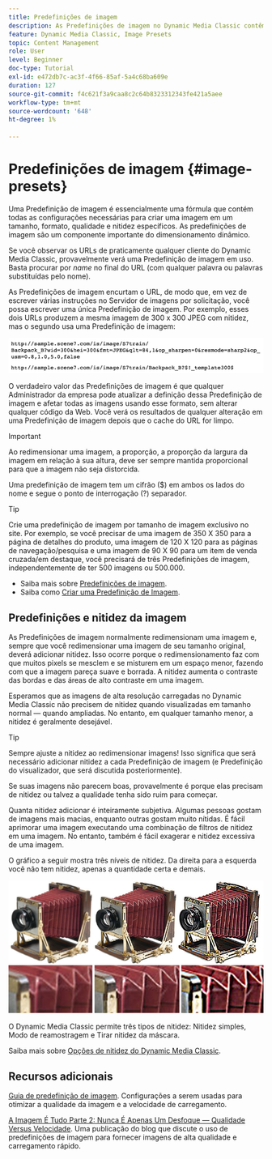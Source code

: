 ```yaml
---
title: Predefinições de imagem
description: As Predefinições de imagem no Dynamic Media Classic contêm todas as configurações necessárias para criar uma imagem em um tamanho, formato, qualidade e nitidez específicos. As predefinições de imagem são um componente importante do dimensionamento dinâmico. Ao observar um URL no Dynamic Media Classic, é possível ver facilmente se uma Predefinição de imagem está em uso. Saiba mais sobre as Predefinições de imagem, por que elas são tão úteis e como criá-las.
feature: Dynamic Media Classic, Image Presets
topic: Content Management
role: User
level: Beginner
doc-type: Tutorial
exl-id: e472db7c-ac3f-4f66-85af-5a4c68ba609e
duration: 127
source-git-commit: f4c621f3a9caa8c2c64b8323312343fe421a5aee
workflow-type: tm+mt
source-wordcount: '648'
ht-degree: 1%

---
```


# Predefinições de imagem {#image-presets}

Uma Predefinição de imagem é essencialmente uma fórmula que contém todas as configurações necessárias para criar uma imagem em um tamanho, formato, qualidade e nitidez específicos. As predefinições de imagem são um componente importante do dimensionamento dinâmico.

Se você observar os URLs de praticamente qualquer cliente do Dynamic Media Classic, provavelmente verá uma Predefinição de imagem em uso. Basta procurar por $name$ no final do URL (com qualquer palavra ou palavras substituídas pelo nome).

As Predefinições de imagem encurtam o URL, de modo que, em vez de escrever várias instruções no Servidor de imagens por solicitação, você possa escrever uma única Predefinição de imagem. Por exemplo, esses dois URLs produzem a mesma imagem de 300 x 300 JPEG com nitidez, mas o segundo usa uma Predefinição de imagem:

![imagem](assets/image-presets/image-preset-2.png)

O verdadeiro valor das Predefinições de imagem é que qualquer Administrador da empresa pode atualizar a definição dessa Predefinição de imagem e afetar todas as imagens usando esse formato, sem alterar qualquer código da Web. Você verá os resultados de qualquer alteração em uma Predefinição de imagem depois que o cache do URL for limpo.

>[!IMPORTANT]
>
>Ao redimensionar uma imagem, a proporção, a proporção da largura da imagem em relação à sua altura, deve ser sempre mantida proporcional para que a imagem não seja distorcida.

Uma predefinição de imagem tem um cifrão ($) em ambos os lados do nome e segue o ponto de interrogação (?) separador.

>[!TIP]
>
>Crie uma predefinição de imagem por tamanho de imagem exclusivo no site. Por exemplo, se você precisar de uma imagem de 350 X 350 para a página de detalhes do produto, uma imagem de 120 X 120 para as páginas de navegação/pesquisa e uma imagem de 90 X 90 para um item de venda cruzada/em destaque, você precisará de três Predefinições de imagem, independentemente de ter 500 imagens ou 500.000.

- Saiba mais sobre [Predefinições de imagem](https://experienceleague.adobe.com/docs/dynamic-media-classic/using/image-sizing/setting-image-presets.html).
- Saiba como [Criar uma Predefinição de Imagem](https://experienceleague.adobe.com/docs/dynamic-media-classic/using/image-sizing/setting-image-presets.html#creating-an-image-preset).

## Predefinições e nitidez da imagem

As Predefinições de imagem normalmente redimensionam uma imagem e, sempre que você redimensionar uma imagem de seu tamanho original, deverá adicionar nitidez. Isso ocorre porque o redimensionamento faz com que muitos pixels se mesclem e se misturem em um espaço menor, fazendo com que a imagem pareça suave e borrada. A nitidez aumenta o contraste das bordas e das áreas de alto contraste em uma imagem.

Esperamos que as imagens de alta resolução carregadas no Dynamic Media Classic não precisem de nitidez quando visualizadas em tamanho normal — quando ampliadas. No entanto, em qualquer tamanho menor, a nitidez é geralmente desejável.

>[!TIP]
>
>Sempre ajuste a nitidez ao redimensionar imagens! Isso significa que será necessário adicionar nitidez a cada Predefinição de imagem (e Predefinição do visualizador, que será discutida posteriormente).
>
>Se suas imagens não parecem boas, provavelmente é porque elas precisam de nitidez ou talvez a qualidade tenha sido ruim para começar.

Quanta nitidez adicionar é inteiramente subjetiva. Algumas pessoas gostam de imagens mais macias, enquanto outras gostam muito nítidas. É fácil aprimorar uma imagem executando uma combinação de filtros de nitidez em uma imagem. No entanto, também é fácil exagerar e nitidez excessiva de uma imagem.

O gráfico a seguir mostra três níveis de nitidez. Da direita para a esquerda você não tem nitidez, apenas a quantidade certa e demais.

![imagem](assets/image-presets/image-presets-1.jpg)

O Dynamic Media Classic permite três tipos de nitidez: Nitidez simples, Modo de reamostragem e Tirar nitidez da máscara.

Saiba mais sobre [Opções de nitidez do Dynamic Media Classic](https://experienceleague.adobe.com/docs/dynamic-media-classic/using/master-files/sharpening-image.html#sharpening_an_image).

## Recursos adicionais

[Guia de predefinição de imagem](https://www.adobe.com/content/dam/www/us/en/experience-manager/pdfs/dynamic-media-image-preset-guide.pdf). Configurações a serem usadas para otimizar a qualidade da imagem e a velocidade de carregamento.

[A Imagem É Tudo Parte 2: Nunca É Apenas Um Desfoque — Qualidade Versus Velocidade](https://theblog.adobe.com/image-is-everything-part-2-its-never-just-a-blur-quality-versus-speed/). Uma publicação do blog que discute o uso de predefinições de imagem para fornecer imagens de alta qualidade e carregamento rápido.
